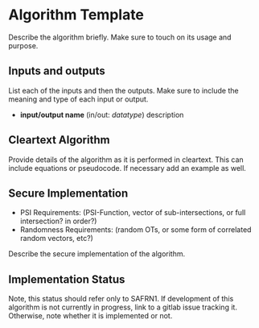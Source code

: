 # Algorithm Template
Describe the algorithm briefly.
Make sure to touch on its usage and purpose.

## Inputs and outputs
List each of the inputs and then the outputs.
Make sure to include the meaning and type of each input or output.

 - **input/output name** (in/out: _datatype_) description

## Cleartext Algorithm
Provide details of the algorithm as it is performed in cleartext.
This can include equations or pseudocode.
If necessary add an example as well.

## Secure Implementation
 - PSI Requirements: (PSI-Function, vector of sub-intersections, or full intersection? in order?)
 - Randomness Requirements: (random OTs, or some form of correlated random vectors, etc?)

Describe the secure implementation of the algorithm.

## Implementation Status
Note, this status should refer only to SAFRN1.
If development of this algorithm is not currently in progress, link to a gitlab issue tracking it.
Otherwise, note whether it is implemented or not.
